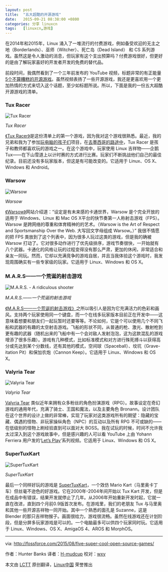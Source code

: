 ```yaml
---
layout: post
title:	"五大超酷的开源游戏"
date:	2015-09-21 08:38:00 +0800 
categories:	分享 linuxcn 
tags:	[linuxcn,游戏]
---
```



在2014年和2015年，Linux 涌入了一堆流行的付费游戏，例如备受欢迎的无主之地（Borderlands）、巫师（Witcher）、死亡岛（Dead Island） 和 CS 系列游戏。虽然这是令人激动的消息，但玩家有这个支出预算吗？付费游戏很好，但更好的是由了解玩家喜好的开发者开发的免费的替代品。


前段时间，我偶然看到了一个三年前发布的 YouTube 视频，标题非常的有正能量 [5个不算糟糕的开源游戏](https://www.youtube.com/watch?v=BEKVl-XtOP8)。虽然视频表扬了一些开源游戏，我还是更喜欢用一个更加热情的方式来切入这个话题，至少如标题所说。所以，下面是我的一份五大超酷开源游戏的清单。


### Tux Racer


![Tux Racer](/Asserts/Images//attachment/album/201509/20/233936ul9frrfcvl87ntxt.jpg)


*Tux Racer*


[《Tux Racer》](http://tuxracer.sourceforge.net/download.html)是这份清单上的第一个游戏，因为我对这个游戏很熟悉。最近，我的兄弟和我为了参加[玩电脑的孩子们](http://www.kidsoncomputers.org/an-amazing-week-in-oaxaca)项目，在[去墨西哥的路途中](http://fossforce.com/2015/07/banks-family-values-texas-linux-fest/)，Tux Racer 是孩子和教师都喜欢玩的游戏之一。在这个游戏中，玩家使用 Linux 吉祥物——企鹅 Tux——在下山雪道上以计时赛的方式进行比赛。玩家们不断挑战他们自己的最佳纪录。目前还没有多玩家版本，但这是有可能改变的。它适用于 Linux、OS X、Windows 和 Android。


### Warsow


![Warsow](/Asserts/Images//attachment/album/201509/20/233936vmgg5m19fmmmjpmm.jpg)


*Warsow*


[《Warsow》](https://www.warsow.net/download)网站介绍道：“设定是有未来感的卡通世界，Warsow 是个完全开放的适用于 Windows、Linux 和 Mac OS X平台的快节奏第一人称射击游戏（FPS）。Warsow 是跨网络的尊重和体育精神的的艺术。（Warsow is the Art of Respect and Sportsmanship Over the Web. 大写回文字母组成 Warsow。）” 我很不情愿的把 FPS 类放到了这个列表中，因为很多人玩过这类的游戏，但是我的确被 Warsow 打动了。它对很多动作进行了优先级排序，游戏节奏很快，一开始就有八个武器。卡通化的风格让玩的过程变得没有那么严肃，更加的休闲，非常适合和亲友一同玩。然而，它却以充满竞争的游戏自居，并且当我体验这个游戏时，我发现周围确实有一些专家级的玩家。它适用于 Linux、Windows 和 OS X。


### M.A.R.S——一个荒诞的射击游戏


![M.A.R.S. - A ridiculous shooter](/Asserts/Images//attachment/album/201509/20/233937hply7wst9tmpm7az.jpg)


*M.A.R.S.——一个荒诞的射击游戏*


[《M.A.R.S——一个荒诞的射击游戏》](http://mars-game.sourceforge.net/)之所以吸引人是因为它充满活力的色彩和画风。支持两个玩家使用同一个键盘，而一个在线多玩家版本目前正在开发中——这意味着想要和朋友们一起玩暂时还要等等。不论如何，它是个可以使用几个不同飞船和武器的有趣的太空射击游戏。飞船的形状不同，从普通的枪、激光、散射枪到更有趣的武器（随机出来的飞船中有一个会对敌人发射泡泡，这为这款混乱的游戏增添了很多乐趣）。游戏有几种模式，比如标准模式和对方进行殊死搏斗以获得高分或先达到某个分数线，还有其他的模式，空间球（Spaceball）、坟坑（Grave-itation Pit）和保加农炮（Cannon Keep）。它适用于 Linux、Windows 和 OS X。


### Valyria Tear


![Valyria Tear](/Asserts/Images//attachment/album/201509/20/233938t2ocqu1rov2cniml.jpg)


*Valyria Tear*


[Valyria Tear](http://valyriatear.blogspot.com/) 类似近年来拥有众多粉丝的角色扮演游戏（RPG）。故事设定在奇幻游戏的通用年代，充满了骑士、王国和魔法，以及主要角色 Bronann。设计团队在这个世界的设计上做的非常棒，实现了玩家对这类游戏所有的期望：隐藏的宝藏、偶遇的怪物、非玩家操纵角色（NPC）的互动以及所有 RPG 不可或缺的——在低级别的怪物上刷经验直到可以面对大 BOSS。我在试玩的时候，时间不允许我太过深入到这个游戏故事中，但是感兴趣的人可以看 YouTube 上由 Yohann Ferriera 用户发的‘[Let’s Play](https://www.youtube.com/channel/UCQ5KrSk9EqcT_JixWY2RyMA)’系列视频。它适用于 Linux、Windows 和 OS X。


### SuperTuxKart


![SuperTuxKart](/Asserts/Images//attachment/album/201509/20/233938uo2oesg3gilol2pp.jpg)


*SuperTuxKart*


最后一个同样好玩的游戏是 [SuperTuxKart](http://supertuxkart.sourceforge.net/)，一个效仿 Mario Kart（马里奥卡丁车）但丝毫不逊色的好游戏。它在2000年-2004年间开始以 Tux Kart 开发，但是在成品中有错误，结果开发就停止了几年。从2006年开始重新开发时起，它就一直在改进，直到四个月前0.9版首次发布。在游戏里，我们的老朋友 Tux 与马里奥和其他一些开源吉祥物一同开始。其中一个熟悉的面孔是 Suzanne，这是 Blender 的那只吉祥物猴子。画面很给力，游戏很流畅。虽然在线游戏还在计划阶段，但是分屏多玩家游戏是可以的。一个电脑最多可以供四个玩家同时玩。它适用于 Linux、Windows、OS X、AmigaOS 4、AROS 和 MorphOS。




---


via: <http://fossforce.com/2015/08/five-super-cool-open-source-games/>


作者：Hunter Banks 译者：[H-mudcup](https://github.com/H-mudcup) 校对：[wxy](https://github.com/wxy)


本文由 [LCTT](https://github.com/LCTT/TranslateProject) 原创翻译，[Linux中国](https://linux.cn/) 荣誉推出
